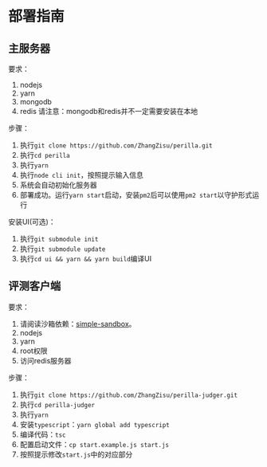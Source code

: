 # 部署指南
## 主服务器
要求：
1. nodejs
2. yarn
3. mongodb
4. redis
请注意：mongodb和redis并不一定需要安装在本地

步骤：
1. 执行`git clone https://github.com/ZhangZisu/perilla.git`
2. 执行`cd perilla`
3. 执行`yarn`
4. 执行`node cli init`，按照提示输入信息
5. 系统会自动初始化服务器
6. 部署成功。运行`yarn start`启动，安装`pm2`后可以使用`pm2 start`以守护形式运行

安装UI(可选)：
1. 执行`git submodule init`
2. 执行`git submodule update`
3. 执行`cd ui && yarn && yarn build`编译UI

## 评测客户端
要求：
1. 请阅读沙箱依赖：[simple-sandbox](https://github.com/t123yh/simple-sandbox#prerequisites)。
2. nodejs
3. yarn
4. root权限
5. 访问redis服务器

步骤：
1. 执行`git clone https://github.com/ZhangZisu/perilla-judger.git`
2. 执行`cd perilla-judger`
3. 执行`yarn`
4. 安装`typescript`：`yarn global add typescript`
5. 编译代码：`tsc`
6. 配置启动文件：`cp start.example.js start.js`
7. 按照提示修改`start.js`中的对应部分
